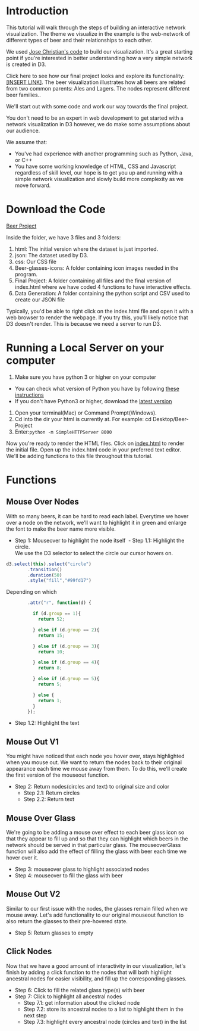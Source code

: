 

# Introduction

This tutorial will walk through the steps of building an interactive network visualization. The theme we visualize in the example is the web-network of different types of beer and their relationships to each other.

We used [Jose Christian&#39;s code](http://bl.ocks.org/jose187/4733747) to build our visualization. It&#39;s a great starting point if you&#39;re interested in better understanding how a very simple network is created in D3.

Click here to see how our final project looks and explore its functionality: [[INSERT LINK]](https://clarkdatalabs.github.io/web_network_visualization/Beer-Project/). The beer visualization illustrates how all beers are related from two common parents: Ales and Lagers. The nodes represent different beer families..

We&#39;ll start out with some code and work our way towards the final project.

You don&#39;t need to be an expert in web development to get started with a network visualization in D3 however, we do make some assumptions about our audience.

We assume that:

- You&#39;ve had experience with another programming such as Python, Java, or C++
- You have some working knowledge of HTML, CSS and Javascript regardless of skill level, our hope is to get you up and running with a simple network visualization and slowly build more complexity as we move forward.

# Download the Code

[Beer Project](https://github.com/clarkdatalabs/web_network_visualization/blob/master/Beer-Project.zip)

Inside the folder, we have 3 files and 3 folders:

1. html: The initial version where the dataset is just imported.
2. json: The dataset used by D3.
3. css: Our CSS file
4. Beer-glasses-icons: A folder containing icon images needed in the program.
5. Final Project: A folder containing all files and the final version of index.html where we have coded 4 functions to have interactive effects.
6. Data Generation: A folder containing the python script and CSV used to create our JSON file

Typically, you&#39;d be able to right click on the index.html file and open it with a web browser to render the webpage. If you try this, you&#39;ll likely notice that D3 doesn&#39;t render. This is because we need a server to run D3.

# Running a Local Server on your computer

1. Make sure you have python 3 or higher on your computer

- You can check what version of Python you have by following [these instructions](https://edu.google.com/openonline/course-builder/docs/1.10/set-up-course-builder/check-for-python.html)
- If you don&#39;t have Python3 or higher, download the [latest version](https://www.python.org/downloads/)

1. Open your terminal(Mac) or Command Prompt(Windows).
2. Cd into the dir your html is currently at. For example: cd Desktop/Beer-Project
3. Enter:`python -m SimpleHTTPServer 8000`

Now you&#39;re ready to render the HTML files. Click on [index.html](http://localhost:8000/0_initial_version.html) to render the initial file. Open up the index.html code in your preferred text editor. We&#39;ll be adding functions to this file throughout this tutorial.


# Functions

## Mouse Over Nodes

With so many beers, it can be hard to read each label. Everytime we hover over a node on the network, we&#39;ll want to highlight it in green and enlarge the font to make the beer name more visible.


- Step 1: Mouseover to highlight the node itself
  - Step 1.1: Highlight the circle.   
   We use the D3 selector to select the circle our cursor hovers on.
```javascript
d3.select(this).select("circle")
        .transition()
        .duration(50)
        .style("fill","#99fd17")
```
   Depending on which
```javascript
        .attr("r", function(d) {

          if (d.group == 1){
            return 52;

          } else if (d.group == 2){
            return 15;

          } else if (d.group == 3){
            return 10;

          } else if (d.group == 4){
            return 8;

          } else if (d.group == 5){
            return 5;

          } else {
            return 1;
          }
        });
```
  - Step 1.2: Highlight the text


## Mouse Out V1

You might have noticed that each node you hover over, stays highlighted when you mouse out. We want to return the nodes back to their original appearance each time we mouse away from them. To do this, we&#39;ll create the first version of the mouseout function.

- Step 2: Return nodes(circles and text) to original size and color
  - Step 2.1: Return circles
  - Step 2.2: Return text

## Mouse Over Glass

We&#39;re going to be adding a mouse over effect to each beer glass icon so that they appear to fill up and so that they can highlight which beers in the network should be served in that particular glass. The mouseoverGlass function will also add the effect of filling the glass with beer each time we hover over it.

- Step 3: mouseover glass to highlight associated nodes
- Step 4: mouseover to fill the glass with beer

## Mouse Out V2

Similar to our first issue with the nodes, the glasses remain filled when we mouse away. Let&#39;s add functionality to our original mouseout function to also return the glasses to their pre-hovered state.

- Step 5: Return glasses to empty

## Click Nodes

Now that we have a good amount of interactivity in our visualization, let&#39;s finish by adding a click function to the nodes that will both highlight ancestral nodes for easier visibility, and fill up the corresponding glasses.

- Step 6: Click to fill the related glass type(s) with beer
- Step 7: Click to highlight all ancestral nodes
  - Step 7.1: get information about the clicked node
  - Step 7.2: store its ancestral nodes to a list to highlight them in the next step
  - Step 7.3: highlight every ancestral node (circles and text) in the list
